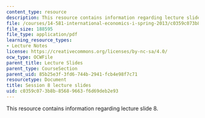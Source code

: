 ```yaml
---
content_type: resource
description: This resource contains information regarding lecture slide 8.
file: /courses/14-581-international-economics-i-spring-2013/c0359c073b8b85689663f6d69deb2e93_MIT14_581S13_Lecslides8.pdf
file_size: 188595
file_type: application/pdf
learning_resource_types:
- Lecture Notes
license: https://creativecommons.org/licenses/by-nc-sa/4.0/
ocw_type: OCWFile
parent_title: Lecture Slides
parent_type: CourseSection
parent_uid: 85b25e3f-3fd6-744b-2941-fcb4e98f7c71
resourcetype: Document
title: Session 8 lecture slides
uid: c0359c07-3b8b-8568-9663-f6d69deb2e93
---
```

This resource contains information regarding lecture slide 8.